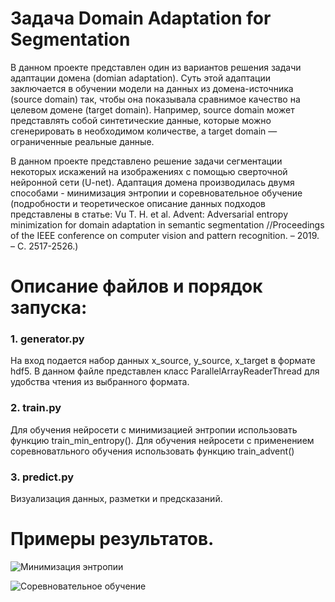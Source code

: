 # Задача Domain Adaptation for Segmentation

В данном проекте представлен один из вариантов решения задачи адаптации домена (domian adaptation).
Суть этой адаптации заключается в обучении модели на данных из домена-источника (source domain) так,
чтобы она показывала сравнимое качество на целевом домене (target domain).
Например, source domain может представлять собой синтетические данные,
которые можно сгенерировать в необходимом количестве, а target domain — ограниченные реальные данные. 

В данном проекте представлено решение задачи сегментации некоторых искажений на изображениях с помощью сверточной нейронной сети (U-net).
Адаптация домена производилась двумя способами - минимизация энтропии и соревновательное обучение
(подробности и теоретическое описание данных подходов представлены в статье:
Vu T. H. et al. Advent: Adversarial entropy minimization for domain adaptation in semantic segmentation //Proceedings of the IEEE conference on computer vision and pattern recognition. – 2019. – С. 2517-2526.)

# Описание файлов и порядок запуска:

### 1. generator.py
На вход подается набор данных x_source, y_source, x_target в формате hdf5. 
В данном файле представлен класс ParallelArrayReaderThread для удобства чтения из выбранного формата.

### 2. train.py
Для обучения нейросети с минимизацией энтропии использовать функцию train_min_entropy().
Для обучения нейросети с применением соревноватльного обучения использовать функцию train_advent()

### 3. predict.py
Визуализация данных, разметки и предсказаний.

# Примеры результатов.
![Минимизация энтропии](Figure_4.png)

![Соревновательное обучение](Figure_3.png)

